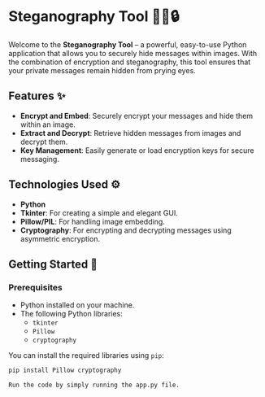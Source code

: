 # Steganography Tool 🕵️‍♂️🔒

Welcome to the **Steganography Tool** – a powerful, easy-to-use Python application that allows you to securely hide messages within images. With the combination of encryption and steganography, this tool ensures that your private messages remain hidden from prying eyes.

## Features ✨
- **Encrypt and Embed**: Securely encrypt your messages and hide them within an image.
- **Extract and Decrypt**: Retrieve hidden messages from images and decrypt them.
- **Key Management**: Easily generate or load encryption keys for secure messaging.

## Technologies Used ⚙️
- **Python**
- **Tkinter**: For creating a simple and elegant GUI.
- **Pillow/PIL**: For handling image embedding.
- **Cryptography**: For encrypting and decrypting messages using asymmetric encryption.

## Getting Started 🚀

### Prerequisites
- Python installed on your machine.
- The following Python libraries:
  - `tkinter`
  - `Pillow`
  - `cryptography`

You can install the required libraries using `pip`:

```bash
pip install Pillow cryptography 

Run the code by simply running the app.py file.
